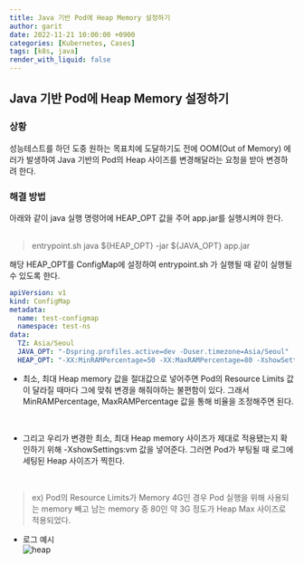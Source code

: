 ```yaml
---
title: Java 기반 Pod에 Heap Memory 설정하기
author: garit
date: 2022-11-21 10:00:00 +0900
categories: [Kubernetes, Cases]
tags: [k8s, java]
render_with_liquid: false
---
```


## Java 기반 Pod에 Heap Memory 설정하기

### 상황

성능테스트를 하던 도중 원하는 목표치에 도달하기도 전에 OOM(Out of Memory) 에러가 발생하여 Java 기반의 Pod의 Heap 사이즈를 변경해달라는 요청을 받아 변경하려 한다.
<br/>

### 해결 방법

아래와 같이 java 실행 명령어에 HEAP_OPT 값을 주어 app.jar를 실행시켜야 한다.  
<br/>

> entrypoint.sh 
> java ${HEAP_OPT} -jar ${JAVA_OPT} app.jar

해당 HEAP_OPT를 ConfigMap에 설정하여 entrypoint.sh 가 실행될 때 같이 실행될 수 있도록 한다.  

```yaml
apiVersion: v1
kind: ConfigMap
metadata:
  name: test-configmap
  namespace: test-ns
data:
  TZ: Asia/Seoul
  JAVA_OPT: "-Dspring.profiles.active=dev -Duser.timezone=Asia/Seoul"
  HEAP_OPT: "-XX:MinRAMPercentage=50 -XX:MaxRAMPercentage=80 -XshowSettings:vm"
```

- 최소, 최대 Heap memory 값을 절대값으로 넣어주면 Pod의 Resource Limits 값이 달라질 때마다 그에 맞춰 변경을 해줘야하는 불편함이 있다. 그래서 MinRAMPercentage, MaxRAMPercentage 값을 통해 비율을 조정해주면 된다.  
<br/>

- 그리고 우리가 변경한 최소, 최대 Heap memory 사이즈가 제대로 적용됐는지 확인하기 위해 -XshowSettings:vm 값을 넣어준다. 그러면 Pod가 부팅될 때 로그에 세팅된 Heap 사이즈가 찍힌다.  
<br/>

> ex) Pod의 Resource Limits가 Memory 4G인 경우 Pod 실행을 위해 사용되는 memory 빼고 남는 memory 중 80인 약 3G 정도가 Heap Max 사이즈로 적용되었다.  

- 로그 예시  
![heap](https://user-images.githubusercontent.com/67899732/209062330-4a2c46bc-2f81-43e4-bc25-6cd267bdfd67.png)


